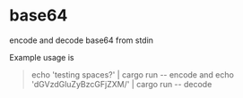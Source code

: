 # base64
 encode and decode base64 from stdin

Example usage is
> echo 'testing spaces?' | cargo run -- encode
and
> echo 'dGVzdGluZyBzcGFjZXM/' | cargo run -- decode